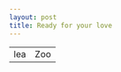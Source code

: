 ```yaml
---
layout: post
title: Ready for your love
---
```


<table>
    <tr>
        <td>lea</td>
        <td>Zoo</td>
    </tr>
</table>
